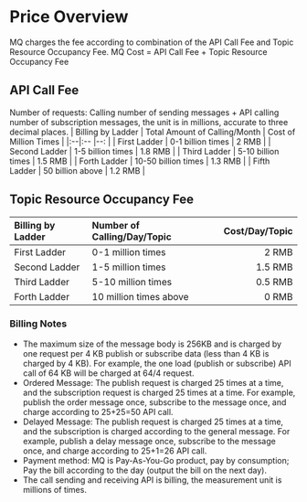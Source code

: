 # Price Overview
MQ charges the fee according to combination of the API Call Fee and Topic Resource Occupancy Fee.
MQ Cost = API Call Fee + Topic Resource Occupancy Fee
## API Call Fee
Number of requests: Calling number of sending messages + API calling number of subscription messages, the unit is in millions, accurate to three decimal places.
| Billing by Ladder	| Total Amount of Calling/Month	| Cost of Million Times |
|:--|:-- |--: |
| First Ladder	| 0-1 billion times	| 2 RMB |
| Second Ladder	| 1-5 billion times	| 1.8 RMB |
| Third Ladder	| 5-10 billion times	| 1.5 RMB |
| Forth Ladder	| 10-50 billion times	| 1.3 RMB |
| Fifth Ladder	| 50 billion above	| 1.2 RMB |
## Topic Resource Occupancy Fee
| Billing by Ladder |	Number of Calling/Day/Topic	| Cost/Day/Topic |
|:--|:-- |--: |
| First Ladder	| 0-1 million times	| 2 RMB |
| Second Ladder |	1-5 million times	| 1.5 RMB |
| Third Ladder |	5-10 million times	| 0.5 RMB |
| Forth Ladder	| 10 million times above	| 0 RMB |

### Billing Notes
*	The maximum size of the message body is 256KB and is charged by one request per 4 KB publish or subscribe data (less than 4 KB is charged by 4 KB). For example, the one load (publish or subscribe) API call of 64 KB will be charged at 64/4 request. 
*	Ordered Message: The publish request is charged 25 times at a time, and the subscription request is charged 25 times at a time. For example, publish the order message once, subscribe to the message once, and charge according to 25+25=50 API call. 
*	Delayed Message: The publish request is charged 25 times at a time, and the subscription is charged according to the general message. For example, publish a delay message once, subscribe to the message once, and charge according to 25+1=26 API call. 
*	Payment method: MQ is Pay-As-You-Go product, pay by consumption; Pay the bill according to the day (output the bill on the next day). 
*	The call sending and receiving API is billing, the measurement unit is millions of times.

